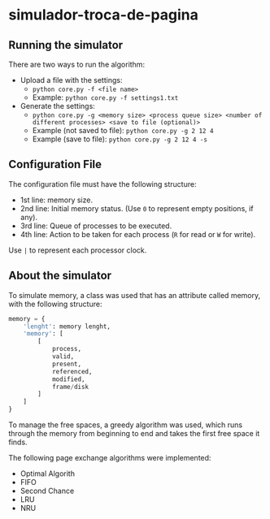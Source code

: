 # simulador-troca-de-pagina

## Running the simulator

There are two ways to run the algorithm:
* Upload a file with the settings:
  * `python core.py -f <file name>`
  * Example: `python core.py -f settings1.txt`
* Generate the settings:
  * `python core.py -g <memory size> <process queue size> <number of different processes> <save to file (optional)>`
  * Example (not saved to file): `python core.py -g 2 12 4`
  * Example (save to file): `python core.py -g 2 12 4 -s`

## Configuration File
The configuration file must have the following structure:

* 1st line: memory size.
* 2nd line: Initial memory status. (Use `0` to represent empty positions, if any).
* 3rd line: Queue of processes to be executed.
* 4th line: Action to be taken for each process (`R` for read or `W` for write).

Use `|` to represent each processor clock.

## About the simulator

To simulate memory, a class was used that has an attribute called memory, with the following structure:

```python
memory = {
	'lenght': memory lenght,
	'memory': [
		[
		    process,
		    valid,
		    present,
		    referenced,
		    modified,
		    frame/disk
		]
	]
}
```

To manage the free spaces, a greedy algorithm was used, which runs through the memory from beginning to end and takes the first free space it finds.

The following page exchange algorithms were implemented:

* Optimal Algorith
* FIFO
* Second Chance
* LRU
* NRU
